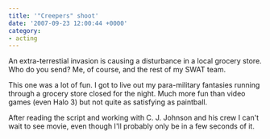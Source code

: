 ```yaml
---
title: '"Creepers" shoot'
date: '2007-09-23 12:00:44 +0000'
category:
- acting
---
```

An extra-terrestial invasion is causing a disturbance in a local grocery store.
Who do you send? Me, of course, and the rest of my SWAT team.

This one was a lot of fun. I got to live out my para-military fantasies running
through a grocery store closed for the night. Much more fun than video games
(even Halo 3) but not quite as satisfying as paintball.

After reading the script and working with C. J. Johnson and his crew I can't
wait to see movie, even though I'll probably only be in a few seconds of it.
